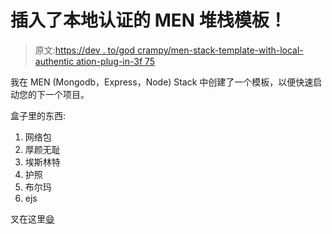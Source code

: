 # 插入了本地认证的 MEN 堆栈模板！

> 原文:[https://dev . to/god crampy/men-stack-template-with-local-authentic ation-plug-in-3f 75](https://dev.to/godcrampy/men-stack-template-with-local-authentication-plugged-in-3f75)

我在 MEN (Mongodb，Express，Node) Stack 中创建了一个模板，以便快速启动您的下一个项目。

盒子里的东西:

1.  网络包
2.  厚颜无耻
3.  埃斯林特
4.  护照
5.  布尔玛
6.  ejs

叉在这里[😄](https://github.com/godcrampy/Express-Local-Auth-Template)